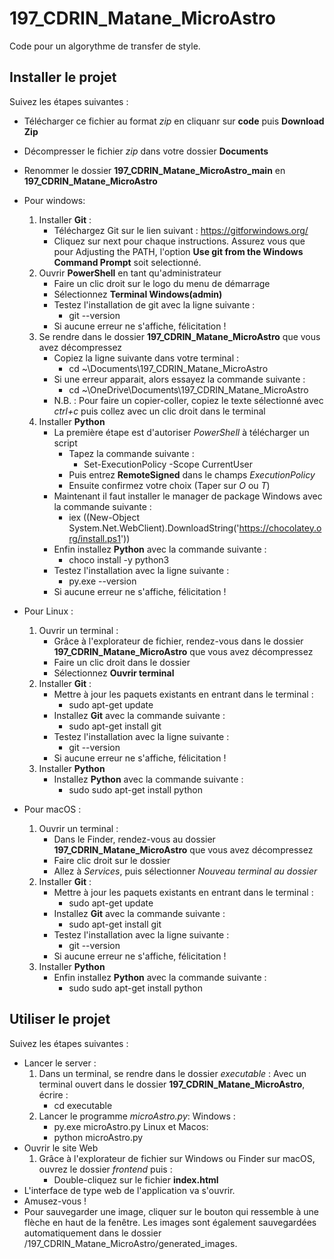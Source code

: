 # 197_CDRIN_Matane_MicroAstro

Code pour un algorythme de transfer de style.

## Installer le projet 
Suivez les étapes suivantes :

- Télécharger ce fichier au format *zip* en cliquanr sur **code** puis **Download Zip**
- Décompresser le fichier *zip* dans votre dossier **Documents**
- Renommer le dossier **197_CDRIN_Matane_MicroAstro_main** en **197_CDRIN_Matane_MicroAstro**
- Pour windows:
    1. Installer **Git** :
        - Téléchargez Git sur le lien suivant : https://gitforwindows.org/
        - Cliquez sur next pour chaque instructions. Assurez vous que pour Adjusting the PATH, l'option **Use git from the Windows Command Prompt** soit selectionné.
    2. Ouvrir **PowerShell** en tant qu'administrateur
        - Faire un clic droit sur le logo du menu de démarrage
        - Sélectionnez **Terminal Windows(admin)**
        - Testez l'installation de git avec la ligne suivante : 
            - git --version
        - Si aucune erreur ne s'affiche, félicitation !
    3. Se rendre dans le dossier **197_CDRIN_Matane_MicroAstro** que vous avez décompressez
        - Copiez la ligne suivante dans votre terminal :
            - cd ~\Documents\197_CDRIN_Matane_MicroAstro
        - Si une erreur apparait, alors essayez la commande suivante :
            - cd ~\OneDrive\Documents\197_CDRIN_Matane_MicroAstro
        - N.B. : Pour faire un copier-coller, copiez le texte sélectionné avec *ctrl+c* puis collez avec un clic droit dans le terminal
    4. Installer **Python**
        - La première étape est d'autoriser *PowerShell* à télécharger un script 
            - Tapez la commande suivante :
                - Set-ExecutionPolicy -Scope CurrentUser
            - Puis entrez **RemoteSigned** dans le champs *ExecutionPolicy*
            - Ensuite confirmez votre choix (Taper sur *O* ou *T*)
        - Maintenant il faut installer le manager de package Windows avec la commande suivante :
            - iex ((New-Object System.Net.WebClient).DownloadString('https://chocolatey.org/install.ps1'))
        - Enfin installez **Python** avec la commande suivante :
            - choco install -y python3
        - Testez l'installation avec la ligne suivante :
            - py.exe --version
        - Si aucune erreur ne s'affiche, félicitation ! 
- Pour Linux : 
    1. Ouvrir un terminal :
        - Grâce à l'explorateur de fichier, rendez-vous dans le dossier **197_CDRIN_Matane_MicroAstro** que vous avez décompressez
        - Faire un clic droit dans le dossier
        - Sélectionnez **Ouvrir terminal**
    2. Installer **Git** :
         - Mettre à jour les paquets existants en entrant dans le terminal :
            - sudo apt-get update
         - Installez **Git** avec la commande suivante :
            - sudo apt-get install git
         - Testez l'installation avec la ligne suivante :
            - git --version
         - Si aucune erreur ne s'affiche, félicitation ! 
    3. Installer **Python**
        - Installez **Python** avec la commande suivante :
            - sudo sudo apt-get install python

- Pour macOS :
    1. Ouvrir un terminal :
        - Dans le Finder, rendez-vous au dossier **197_CDRIN_Matane_MicroAstro** que vous avez décompressez
        - Faire clic droit sur le dossier
        - Allez à *Services*, puis sélectionner *Nouveau terminal au dossier*
    2. Installer **Git** :
        - Mettre à jour les paquets existants en entrant dans le terminal :
            - sudo apt-get update
         - Installez **Git** avec la commande suivante :
            - sudo apt-get install git
         - Testez l'installation avec la ligne suivante :
            - git --version
         - Si aucune erreur ne s'affiche, félicitation ! 
    4. Installer **Python**
        - Enfin installez **Python** avec la commande suivante :
            - sudo sudo apt-get install python

## Utiliser le projet
Suivez les étapes suivantes :
- Lancer le server :
    1. Dans un terminal, se rendre dans le dossier *executable* :
        Avec un terminal ouvert dans le dossier **197_CDRIN_Matane_MicroAstro**, écrire :
        - cd executable
    2. Lancer le programme *microAstro.py*:
        Windows :
        - py.exe microAstro.py
        Linux et Macos:
        - python microAstro.py
- Ouvrir le site Web
    1. Grâce à l'explorateur de fichier sur Windows ou Finder sur macOS, ouvrez le dossier *frontend* puis :
        - Double-cliquez sur le fichier **index.html**
- L'interface de type web de l'application va s'ouvrir.
- Amusez-vous !
- Pour sauvegarder une image, cliquer sur le bouton qui ressemble à une flèche en haut de la fenêtre.  Les images sont également sauvegardées automatiquement dans le dossier /197_CDRIN_Matane_MicroAstro/generated_images.

